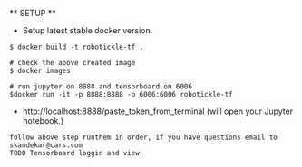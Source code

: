 [logo]: https://github.com/adam-p/markdown-here/raw/master/src/common/images/icon48.png "robo tickle"


** SETUP **

* Setup latest stable docker version.
```buildoutcfg
$ docker build -t robotickle-tf .

# check the above created image
$ docker images

# run jupyter on 8888 and tensorboard on 6006
$docker run -it -p 8888:8888 -p 6006:6006 robotickle-tf

```
* http://localhost:8888/paste_token_from_terminal    (will open your Jupyter notebook.)

```
follow above step runthem in order, if you have questions email to skandekar@cars.com
TODO Tensorboard loggin and view

```